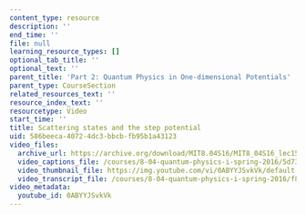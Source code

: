 ```yaml
---
content_type: resource
description: ''
end_time: ''
file: null
learning_resource_types: []
optional_tab_title: ''
optional_text: ''
parent_title: 'Part 2: Quantum Physics in One-dimensional Potentials'
parent_type: CourseSection
related_resources_text: ''
resource_index_text: ''
resourcetype: Video
start_time: ''
title: Scattering states and the step potential
uid: 586beeca-4072-4dc3-bbcb-fb95b1a43123
video_files:
  archive_url: https://archive.org/download/MIT8.04S16/MIT8_04S16_lec15_s4_300k.mp4
  video_captions_file: /courses/8-04-quantum-physics-i-spring-2016/5d735a57cf2a53559c769727ae7c7627_0ABYYJSvkVk.vtt
  video_thumbnail_file: https://img.youtube.com/vi/0ABYYJSvkVk/default.jpg
  video_transcript_file: /courses/8-04-quantum-physics-i-spring-2016/f8345214a860a31679ed6b4b538f0fa9_0ABYYJSvkVk.pdf
video_metadata:
  youtube_id: 0ABYYJSvkVk
---
```

